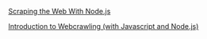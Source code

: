 [Scraping the Web With Node.js](https://scotch.io/tutorials/scraping-the-web-with-node-js)

[Introduction to Webcrawling (with Javascript and Node.js)](https://medium.com/of-all-things-tech-progress/introduction-to-webcrawling-with-javascript-and-node-js-f5a3798ee8ac)
